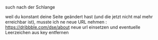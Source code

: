 such nach der Schlange

weil du konstant deine Seite geändert hast (und die jetzt nicht mal mehr erreichbar ist), musste ich ne neue URL nehmen : https://dribbble.com/dse/about
neue url einsetzen und eventuelle Leerzeichen aus key entfernen
